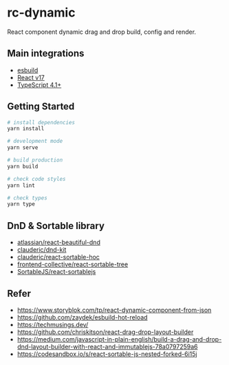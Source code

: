 # rc-dynamic

React component dynamic drag and drop build, config and render.

## Main integrations

- [esbuild](https://esbuild.github.io/)
- [React v17](https://reactjs.org/blog/2020/10/20/react-v17.html)
- [TypeScript 4.1+](https://devblogs.microsoft.com/typescript/announcing-typescript-4-1/#jsx-factories)

## Getting Started

``` bash
# install dependencies
yarn install

# development mode
yarn serve

# build production
yarn build

# check code styles
yarn lint

# check types
yarn type
```

## DnD & Sortable library

- [atlassian/react-beautiful-dnd](https://github.com/atlassian/react-beautiful-dnd)
- [clauderic/dnd-kit](https://github.com/clauderic/dnd-kit)
- [clauderic/react-sortable-hoc](https://github.com/clauderic/react-sortable-hoc)
- [frontend-collective/react-sortable-tree](https://github.com/frontend-collective/react-sortable-tree)
- [SortableJS/react-sortablejs](https://github.com/SortableJS/react-sortablejs)

## Refer

- https://www.storyblok.com/tp/react-dynamic-component-from-json
- https://github.com/zaydek/esbuild-hot-reload
- https://techmusings.dev/
- https://github.com/chriskitson/react-drag-drop-layout-builder
- https://medium.com/javascript-in-plain-english/build-a-drag-and-drop-dnd-layout-builder-with-react-and-immutablejs-78a0797259a6
- https://codesandbox.io/s/react-sortable-js-nested-forked-6i15j

